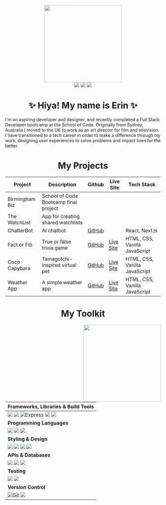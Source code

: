 <div id="header" align="center">
  <img src="https://media.giphy.com/media/v1.Y2lkPTc5MGI3NjExNjV0Z3NxbjdqcDJmc3MwYWVyc2s3dHV2MHJqancwaTJwbzk4N2theiZlcD12MV9pbnRlcm5hbF9naWZfYnlfaWQmY3Q9cw/aIJDrOomj81MQZz2uO/giphy.gif" width="250"/>
  <div id="badges"> 
    <a href="https://www.erinshiensmith.me/" target="_blank"><img src="https://img.shields.io/badge/-my_Portfolio-0E53A4?style=for-the-badge&logo=react&logoColor=white" target="_blank"></a>
    <a href="https://www.linkedin.com/in/erin-shien-smith/" target="_blank"><img src="https://img.shields.io/badge/-LinkedIn-%230077B5?style=for-the-badge&logo=linkedin&logoColor=white" target="_blank"></a>
    <a href="https://medium.com/@erinshiensmith/" target="_blank"><img src="https://img.shields.io/badge/Medium-12100E?style=for-the-badge&logo=medium&logoColor=white" target="_blank"></a>
   </div>
    <h1>✨ Hiya! My name is Erin ✨</h1>
</div>

<div id="about">
  <p>I'm an aspiring developer and designer, and recently completed a Full Stack Developer bootcamp at the School of Code. Originally from Sydney, Australia I moved to the UK to work as an art director for film and television. I have transitioned to a tech career in order to make a difference through my work, designing user experiences to solve problems and impact lives for the better.</p>
</div>

<h1 align="center">My Projects</h1>

<div align="center">

| Project | Description | Github | Live Site | Tech Stack |
|---------|-------------|--------|-----------|------------|
| Birmingham Biz | School of Code Bootcamp final project|        |           |            |
| The WatchList | App for creating shared watchlists |        |           |            |
| ChatterBot | AI chatbot | [GitHub](https://github.com/erinshien/chatterbot)       |           | React, Next.js |
| Fact or Fib | True or false trivia game | [GitHub](https://github.com/erinshien/triviagame) | [Live Site](https://erinshien.github.io/triviagame/) | HTML, CSS, Vanilla JavaScript |
| Coco Capybara | Tamagotchi-inspired virtual pet | [GitHub](https://github.com/erinshien/cococapybara) | [Live Site](https://erinshien.github.io/cococapybara/) | HTML, CSS, Vanilla JavaScript |
| Weather App | A simple weather app | [GitHub](https://github.com/erinshien/weatherapp) | [Live Site](https://erinshien.github.io/weatherapp/) | HTML, CSS, Vanilla JavaScript |

</div>

<h1 align="center">My Toolkit</h1>

<div align="center">

<img align="right" src="https://media.giphy.com/media/v1.Y2lkPTc5MGI3NjExMWJkeXN0eG00ZGxhOG8zaTdvdGYyaDgybTA1Yzl0cWN5eGhza3JkeiZlcD12MV9pbnRlcm5hbF9naWZfYnlfaWQmY3Q9cw/VPnfM9bmR0ZaQo3qtK/giphy.gif" width="250"/>
  
| Frameworks, Libraries & Build Tools  |
|:---|
|  <img src="https://img.shields.io/badge/react-%2320232a.svg?style=for-the-badge&logo=react&logoColor=%2361DAFB"> <img src="https://img.shields.io/badge/Next-black?style=for-the-badge&logo=next.js&logoColor=white" >   <img src="https://img.shields.io/badge/Express-000000.svg?style=for-the-badge&logo=Express&logoColor=white" alt="Express"> <img src="https://img.shields.io/badge/node.js-6DA55F?style=for-the-badge&logo=node.js&logoColor=white"> <img src="https://img.shields.io/badge/vite-%23646CFF.svg?style=for-the-badge&logo=vite&logoColor=white"> |
| **Programming Languages** |
| <img src="https://img.shields.io/badge/html5-%23E34F26.svg?style=for-the-badge&logo=html5&logoColor=white"> <img src="https://img.shields.io/badge/javascript-%23323330.svg?style=for-the-badge&logo=javascript&logoColor=%23F7DF1E"> <img src="https://img.shields.io/badge/typescript-%23007ACC.svg?style=for-the-badge&logo=typescript&logoColor=white"> |
| **Styling & Design**  |
| <img src="https://img.shields.io/badge/css3-%231572B6.svg?style=for-the-badge&logo=css3&logoColor=white"> <img src="https://img.shields.io/badge/figma-%23F24E1E.svg?style=for-the-badge&logo=figma&logoColor=white"> <img src="https://img.shields.io/badge/Sketch-FFC24D?style=for-the-badge&logo=sketch&logoColor=black"> <img src="https://img.shields.io/badge/adobe%20photoshop-%2331A8FF.svg?style=for-the-badge&logo=adobe%20photoshop&logoColor=white"> |
| **APIs & Databases**  |
| <img src="https://img.shields.io/badge/Postman-FF6C37?style=for-the-badge&logo=postman&logoColor=white"> <img src="https://img.shields.io/badge/postgres-%23316192.svg?style=for-the-badge&logo=postgresql&logoColor=white"> <img src="https://img.shields.io/badge/Supabase-3ECF8E?style=for-the-badge&logo=supabase&logoColor=white"> |
| **Testing**  |
| <img src="https://img.shields.io/badge/-Vitest-77B254?style=for-the-badge&logo=vitest&logoColor=white"> <img src="https://img.shields.io/badge/-Playwright-EA5230?style=for-the-badge&logo=playwright&logoColor=white"> |
| **Version Control**  |
| <img src="https://img.shields.io/badge/Git-F05032.svg?style=for-the-badge&logo=Git&logoColor=white" alt="Git"> <img src="https://img.shields.io/badge/github-%23121011.svg?style=for-the-badge&logo=github&logoColor=white"> |

</div>
<!--
<h1></h1>
<div align="center">
  <img src="https://github-readme-stats-git-masterrstaa-rickstaa.vercel.app/api?username=erinshien&theme=dracula">
</div>
-->

<!--
<img align="right" src="https://media.giphy.com/media/v1.Y2lkPTc5MGI3NjExNXhxazgzY2Nyc2lnNG1mZzJ0c2IydTRpc3NobWdhanJ6dWc0OHk2ZyZlcD12MV9pbnRlcm5hbF9naWZfYnlfaWQmY3Q9Zw/uB86ZyWQsnFSGYe2sA/giphy.gif" width="200" alt="image"/>
<h3>✨ Hiya! My name is Erin ✨</h3>
<p>🎨 I'm an ex-art director embarking upon a new adventure in software development</p>
<p>💻 I am currently part of the School of Code full-stack bootcamp</p>
<p>📚 I'm learning JavaScript and dabbling in Python</p>
<p>🌙 In my spare time you will find me reading, crafting, and baking</p>
<div id="badges" align="right">
  <a href="https://www.linkedin.com/in/erin-smith-b39a022a8/">
    <img height="16" src="https://img.shields.io/badge/LinkedIn-0077B5?style=for-the-badge&logo=linkedin&logoColor=white" alt="LinkedIn Badge">
  </a>
  <a href="https://www.instagram.com/codingwitherin/">
    <img height="16" src="https://img.shields.io/badge/Instagram-E4405F?style=for-the-badge&logo=instagram&logoColor=white" alt="Instagram Badge">
  </a>
  <a href="https://twitter.com/codingwitherin"?>
    <img height="16" src="https://img.shields.io/badge/Twitter-1DA1F2?style=for-the-badge&logo=twitter&logoColor=white" alt="Twitter Badge">
  </a>
</div>
-->

<!--
**erinshien/erinshien** is a ✨ _special_ ✨ repository because its `README.md` (this file) appears on your GitHub profile.

Here are some ideas to get you started:

- 🔭 I’m currently working on ...
- 🌱 I’m currently learning ...
- 👯 I’m looking to collaborate on ...
- 🤔 I’m looking for help with ...
- 💬 Ask me about ...
- 📫 How to reach me: ...
- 😄 Pronouns: ...
- ⚡ Fun fact: ...
-->
